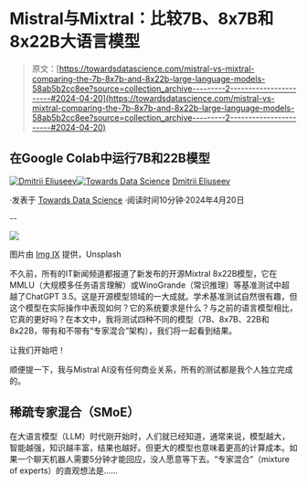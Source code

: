 # Mistral与Mixtral：比较7B、8x7B和8x22B大语言模型

> 原文：[https://towardsdatascience.com/mistral-vs-mixtral-comparing-the-7b-8x7b-and-8x22b-large-language-models-58ab5b2cc8ee?source=collection_archive---------2-----------------------#2024-04-20](https://towardsdatascience.com/mistral-vs-mixtral-comparing-the-7b-8x7b-and-8x22b-large-language-models-58ab5b2cc8ee?source=collection_archive---------2-----------------------#2024-04-20)

## 在Google Colab中运行7B和22B模型

[](https://dmitryelj.medium.com/?source=post_page---byline--58ab5b2cc8ee--------------------------------)[![Dmitrii Eliuseev](../Images/7c48f0c016930ead59ddb785eaf3e0e6.png)](https://dmitryelj.medium.com/?source=post_page---byline--58ab5b2cc8ee--------------------------------)[](https://towardsdatascience.com/?source=post_page---byline--58ab5b2cc8ee--------------------------------)[![Towards Data Science](../Images/a6ff2676ffcc0c7aad8aaf1d79379785.png)](https://towardsdatascience.com/?source=post_page---byline--58ab5b2cc8ee--------------------------------) [Dmitrii Eliuseev](https://dmitryelj.medium.com/?source=post_page---byline--58ab5b2cc8ee--------------------------------)

·发表于 [Towards Data Science](https://towardsdatascience.com/?source=post_page---byline--58ab5b2cc8ee--------------------------------) ·阅读时间10分钟·2024年4月20日

--

![](../Images/f41d7b4081f76c11b35c9131f4fe12a5.png)

图片由 [Img IX](https://unsplash.com/@imgix) 提供，Unsplash

不久前，所有的IT新闻频道都报道了新发布的开源Mixtral 8x22B模型，它在MMLU（大规模多任务语言理解）或WinoGrande（常识推理）等基准测试中超越了ChatGPT 3.5。这是开源模型领域的一大成就。学术基准测试自然很有趣，但这个模型在实际操作中表现如何？它的系统要求是什么？与之前的语言模型相比，它真的更好吗？在本文中，我将测试四种不同的模型（7B、8x7B、22B和8x22B，带有和不带有“专家混合”架构），我们将一起看到结果。

让我们开始吧！

顺便提一下，我与Mistral AI没有任何商业关系，所有的测试都是我个人独立完成的。

## 稀疏专家混合（SMoE）

在大语言模型（LLM）时代刚开始时，人们就已经知道，通常来说，模型越大，智能越强，知识越丰富，结果也越好。但更大的模型也意味着更高的计算成本。如果一个聊天机器人需要5分钟才能回应，没人愿意等下去。“专家混合”（mixture of experts）的直观想法是……
